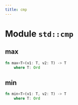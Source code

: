```yaml
---
title: cmp
---
```


# Module `std::cmp`

## max

```rust
fn max<T>(v1: T, v2: T) -> T
    where T: Ord
```

## min

```rust
fn min<T>(v1: T, v2: T) -> T
    where T: Ord
```

